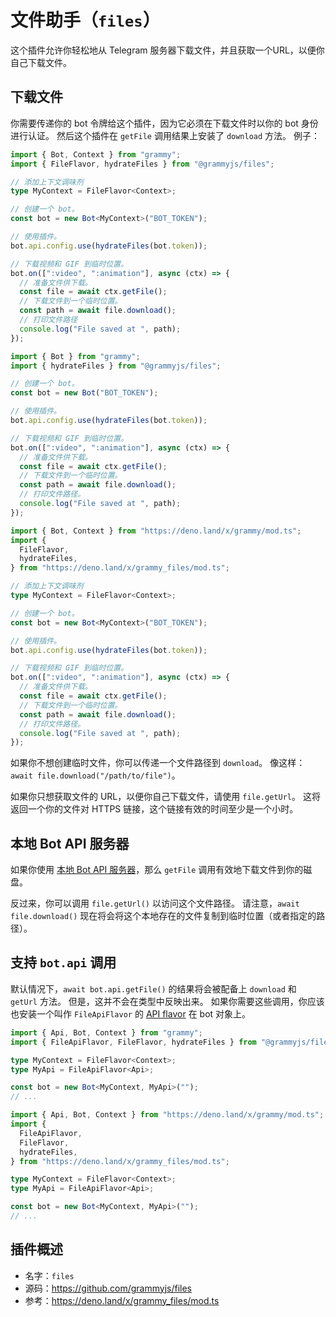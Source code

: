 # 文件助手（`files`）

这个插件允许你轻松地从 Telegram 服务器下载文件，并且获取一个URL，以便你自己下载文件。

## 下载文件

你需要传递你的 bot 令牌给这个插件，因为它必须在下载文件时以你的 bot 身份进行认证。
然后这个插件在 `getFile` 调用结果上安装了 `download` 方法。
例子：

<CodeGroup>
  <CodeGroupItem title="TypeScript" active>

```ts
import { Bot, Context } from "grammy";
import { FileFlavor, hydrateFiles } from "@grammyjs/files";

// 添加上下文调味剂
type MyContext = FileFlavor<Context>;

// 创建一个 bot。
const bot = new Bot<MyContext>("BOT_TOKEN");

// 使用插件。
bot.api.config.use(hydrateFiles(bot.token));

// 下载视频和 GIF 到临时位置。
bot.on([":video", ":animation"], async (ctx) => {
  // 准备文件供下载。
  const file = await ctx.getFile();
  // 下载文件到一个临时位置。
  const path = await file.download();
  // 打印文件路径
  console.log("File saved at ", path);
});
```

</CodeGroupItem>
 <CodeGroupItem title="JavaScript">

```js
import { Bot } from "grammy";
import { hydrateFiles } from "@grammyjs/files";

// 创建一个 bot。
const bot = new Bot("BOT_TOKEN");

// 使用插件。
bot.api.config.use(hydrateFiles(bot.token));

// 下载视频和 GIF 到临时位置。
bot.on([":video", ":animation"], async (ctx) => {
  // 准备文件供下载。
  const file = await ctx.getFile();
  // 下载文件到一个临时位置。
  const path = await file.download();
  // 打印文件路径。
  console.log("File saved at ", path);
});
```

</CodeGroupItem>
 <CodeGroupItem title="Deno">

```ts
import { Bot, Context } from "https://deno.land/x/grammy/mod.ts";
import {
  FileFlavor,
  hydrateFiles,
} from "https://deno.land/x/grammy_files/mod.ts";

// 添加上下文调味剂
type MyContext = FileFlavor<Context>;

// 创建一个 bot。
const bot = new Bot<MyContext>("BOT_TOKEN");

// 使用插件。
bot.api.config.use(hydrateFiles(bot.token));

// 下载视频和 GIF 到临时位置。
bot.on([":video", ":animation"], async (ctx) => {
  // 准备文件供下载。
  const file = await ctx.getFile();
  // 下载文件到一个临时位置。
  const path = await file.download();
  // 打印文件路径。
  console.log("File saved at ", path);
});
```

</CodeGroupItem>
</CodeGroup>

如果你不想创建临时文件，你可以传递一个文件路径到 `download`。
像这样：`await file.download("/path/to/file")`。

如果你只想获取文件的 URL，以便你自己下载文件，请使用 `file.getUrl`。
这将返回一个你的文件对 HTTPS 链接，这个链接有效的时间至少是一个小时。

## 本地 Bot API 服务器

如果你使用 [本地 Bot API 服务器](https://core.telegram.org/bots/api#using-a-local-bot-api-server)，那么 `getFile` 调用有效地下载文件到你的磁盘。

反过来，你可以调用 `file.getUrl()` 以访问这个文件路径。
请注意，`await file.download()` 现在将会将这个本地存在的文件复制到临时位置（或者指定的路径）。

## 支持 `bot.api` 调用

默认情况下，`await bot.api.getFile()` 的结果将会被配备上 `download` 和 `getUrl` 方法。
但是，这并不会在类型中反映出来。
如果你需要这些调用，你应该也安装一个叫作 `FileApiFlavor` 的 [API flavor](../advanced/transformers.md#api-flavoring) 在 bot 对象上。

<CodeGroup>
  <CodeGroupItem title="Node.js" active>

```ts
import { Api, Bot, Context } from "grammy";
import { FileApiFlavor, FileFlavor, hydrateFiles } from "@grammyjs/files";

type MyContext = FileFlavor<Context>;
type MyApi = FileApiFlavor<Api>;

const bot = new Bot<MyContext, MyApi>("");
// ...
```

</CodeGroupItem>
  <CodeGroupItem title="Deno">

```ts
import { Api, Bot, Context } from "https://deno.land/x/grammy/mod.ts";
import {
  FileApiFlavor,
  FileFlavor,
  hydrateFiles,
} from "https://deno.land/x/grammy_files/mod.ts";

type MyContext = FileFlavor<Context>;
type MyApi = FileApiFlavor<Api>;

const bot = new Bot<MyContext, MyApi>("");
// ...
```

</CodeGroupItem>
</CodeGroup>

## 插件概述

- 名字：`files`
- 源码：<https://github.com/grammyjs/files>
- 参考：<https://deno.land/x/grammy_files/mod.ts>

